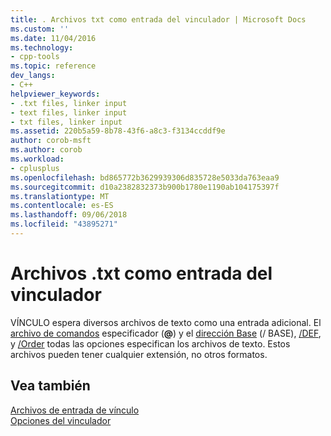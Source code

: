```yaml
---
title: . Archivos txt como entrada del vinculador | Microsoft Docs
ms.custom: ''
ms.date: 11/04/2016
ms.technology:
- cpp-tools
ms.topic: reference
dev_langs:
- C++
helpviewer_keywords:
- .txt files, linker input
- text files, linker input
- txt files, linker input
ms.assetid: 220b5a59-8b78-43f6-a8c3-f3134ccddf9e
author: corob-msft
ms.author: corob
ms.workload:
- cplusplus
ms.openlocfilehash: bd865772b3629939306d835728e5033da763eaa9
ms.sourcegitcommit: d10a2382832373b900b1780e1190ab104175397f
ms.translationtype: MT
ms.contentlocale: es-ES
ms.lasthandoff: 09/06/2018
ms.locfileid: "43895271"
---
```

# <a name="txt-files-as-linker-input"></a>Archivos .txt como entrada del vinculador

VÍNCULO espera diversos archivos de texto como una entrada adicional. El [archivo de comandos](../../build/reference/link-command-files.md) especificador (**\@**) y el [dirección Base](../../build/reference/base-base-address.md) (/ BASE), [/DEF](../../build/reference/def-specify-module-definition-file.md), y  [ /Order](../../build/reference/order-put-functions-in-order.md) todas las opciones especifican los archivos de texto. Estos archivos pueden tener cualquier extensión, no otros formatos.

## <a name="see-also"></a>Vea también

[Archivos de entrada de vínculo](../../build/reference/link-input-files.md)   
[Opciones del vinculador](../../build/reference/linker-options.md)